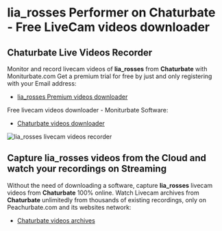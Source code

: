 # lia_rosses Performer on Chaturbate - Free LiveCam videos downloader

## Chaturbate Live Videos Recorder

Monitor and record livecam videos of **lia_rosses** from **Chaturbate** with Moniturbate.com
Get a premium trial for free by just and only registering with your Email address:
* [lia_rosses Premium videos downloader](https://moniturbate.com/request-demo-licence-key.html)

Free livecam videos downloader - Moniturbate Software:
* [Chaturbate videos downloader](https://moniturbate.com/moniturbate-download-software.html)

![lia_rosses livecam videos recorder](https://peachurnet.com/templates/moniturbate-software.png)


## Capture lia_rosses videos from the Cloud and watch your recordings on Streaming

Without the need of downloading a software, capture **lia_rosses** livecam videos from **Chaturbate** 100% online.
Watch Livecam archives from **Chaturbate** unlimitedly from thousands of existing recordings, only on Peachurbate.com and its websites network:
* [Chaturbate videos archives](https://peachurnet.com/)